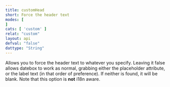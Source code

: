 ```yaml
---
title: customHead
short: Force the header text
modes: [
]
cats: [ 'custom' ]
relat: "custom"
layout: api
defval: "false"
dattype: "String"
---
```


Allows you to force the header text to whatever you specify.  Leaving it false allows datebox to work as normal, grabbing either the placeholder attribute, or the label text (in that order of preference).  If neither is found, it will be blank. Note that this option is <b>not</b> i18n aware.
